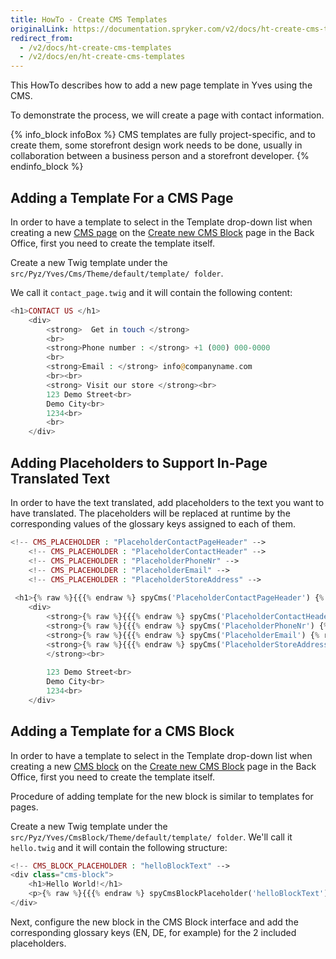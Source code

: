 ```yaml
---
title: HowTo - Create CMS Templates
originalLink: https://documentation.spryker.com/v2/docs/ht-create-cms-templates
redirect_from:
  - /v2/docs/ht-create-cms-templates
  - /v2/docs/en/ht-create-cms-templates
---
```


This HowTo describes how to add a new page template in Yves using the CMS. 

To demonstrate the process, we will create a page with contact information.

{% info_block infoBox %}
CMS templates are fully project-specific, and to create them, some storefront design work needs to be done, usually in collaboration between a business person and a storefront developer.
{% endinfo_block %}

## Adding a Template For a CMS Page

In order to have a template to select in the Template drop-down list when creating a new [CMS page](/docs/scos/dev/features/201903.0/cms/cms-page/cms-page.html) on the [Create new CMS Block](/docs/scos/dev/user-guides/201903.0/back-office-user-guide/content-management/pages/assigning-blocks-to-category-and-product-pages.html) page in the Back Office, first you need to create the template itself.
			
Create a new Twig template under the `src/Pyz/Yves/Cms/Theme/default/template/ folder`.  

We call it `contact_page.twig` and it will contain the following content:

```php
<h1>CONTACT US </h1>
    <div>
        <strong>  Get in touch </strong>
        <br>
        <strong>Phone number : </strong> +1 (000) 000-0000
        <br>
        <strong>Email : </strong> info@companyname.com
        <br><br>
        <strong> Visit our store </strong><br>
        123 Demo Street<br>
        Demo City<br>
        1234<br>
        <br>
    </div>
```
## Adding Placeholders to Support In-Page Translated Text
In order to have the text translated, add placeholders to the text you want to have translated. The placeholders will be replaced at runtime by the corresponding values of the glossary keys assigned to each of them.

```php
<!-- CMS_PLACEHOLDER : "PlaceholderContactPageHeader" -->
    <!-- CMS_PLACEHOLDER : "PlaceholderContactHeader" -->
    <!-- CMS_PLACEHOLDER : "PlaceholderPhoneNr" -->
    <!-- CMS_PLACEHOLDER : "PlaceholderEmail" -->
    <!-- CMS_PLACEHOLDER : "PlaceholderStoreAddress" -->
    
 <h1>{% raw %}{{{% endraw %} spyCms('PlaceholderContactPageHeader') {% raw %}}}{% endraw %} </h1>
    <div>
        <strong>{% raw %}{{{% endraw %} spyCms('PlaceholderContactHeader') {% raw %}}}{% endraw %} </strong> <br>
        <strong>{% raw %}{{{% endraw %} spyCms('PlaceholderPhoneNr') {% raw %}}}{% endraw %} </strong> +1 (000) 000-0000 <br>
        <strong>{% raw %}{{{% endraw %} spyCms('PlaceholderEmail') {% raw %}}}{% endraw %}  </strong> info@companyname.com <br>
        <strong>{% raw %}{{{% endraw %} spyCms('PlaceholderStoreAddress') {% raw %}}}{% endraw %}  
        </strong><br>
      
        123 Demo Street<br>
        Demo City<br>
        1234<br>
    </div>
```


## Adding a Template for a CMS Block
In order to have a template to select in the Template drop-down list when creating a new [CMS block](/docs/scos/dev/features/201903.0/cms/cms-block/cms-block.html) on the [Create new CMS Block](/docs/scos/dev/user-guides/201903.0/back-office-user-guide/content-management/blocks/creating-a-cms-block.html) page in the Back Office, first you need to create the template itself.

Procedure of adding template for the new block is similar to templates for pages.

Create a new Twig template under the `src/Pyz/Yves/CmsBlock/Theme/default/template/ folder`. We'll call it `hello.twig` and it will contain the following structure:

```php
<!-- CMS_BLOCK_PLACEHOLDER : "helloBlockText" -->
<div class="cms-block">
	<h1>Hello World!</h1>
	<p>{% raw %}{{{% endraw %} spyCmsBlockPlaceholder('helloBlockText') | raw {% raw %}}}{% endraw %}</p>
</div>	
```

Next, configure the new block in the CMS Block interface and add the corresponding glossary keys (EN, DE, for example) for the 2 included placeholders.
